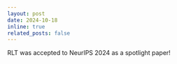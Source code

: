 ```yaml
---
layout: post
date: 2024-10-18
inline: true
related_posts: false
---
```


RLT was accepted to NeurIPS 2024 as a spotlight paper! 
